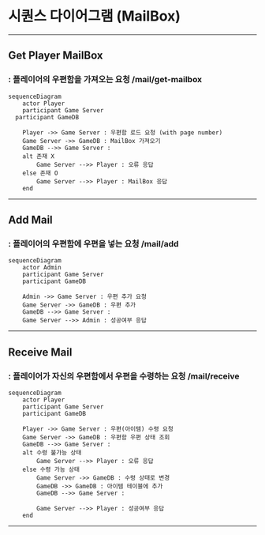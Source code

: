 # 시퀀스 다이어그램 (MailBox)

------------------------------

## Get Player MailBox
### : 플레이어의 우편함을 가져오는 요청 /mail/get-mailbox
```mermaid
sequenceDiagram
	actor Player
	participant Game Server
  participant GameDB

	Player ->> Game Server : 우편함 로드 요청 (with page number)
	Game Server ->> GameDB : MailBox 가져오기
	GameDB -->> Game Server : 
	alt 존재 X
		Game Server -->> Player : 오류 응답
	else 존재 O
		Game Server -->> Player : MailBox 응답
	end
```




------------------------------

## Add Mail
### : 플레이어의 우편함에 우편을 넣는 요청 /mail/add
```mermaid
sequenceDiagram
	actor Admin
	participant Game Server
  	participant GameDB

	Admin ->> Game Server : 우편 추가 요청
	Game Server ->> GameDB : 우편 추가
	GameDB -->> Game Server : 
	Game Server -->> Admin : 성공여부 응답
```





------------------------------

## Receive Mail
### : 플레이어가 자신의 우편함에서 우편을 수령하는 요청 /mail/receive
```mermaid
sequenceDiagram
	actor Player
	participant Game Server
  	participant GameDB

	Player ->> Game Server : 우편(아이템) 수령 요청
	Game Server ->> GameDB : 우편함 우편 상태 조회
	GameDB -->> Game Server : 
	alt 수령 불가능 상태
		Game Server -->> Player : 오류 응답
	else 수령 가능 상태
		Game Server ->> GameDB : 수령 상태로 변경
		GameDB ->> GameDB : 아이템 테이블에 추가
		GameDB -->> Game Server : 
		
		Game Server -->> Player : 성공여부 응답
	end
```




------------------------------
